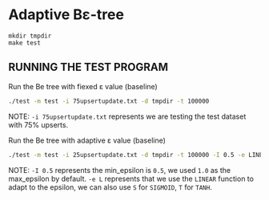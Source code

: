 # Adaptive Bε-tree

```
mkdir tmpdir
make test
```


## RUNNING THE TEST PROGRAM

Run the Be tree with fiexed ε value (baseline)

```bash
./test -m test -i 75upsertupdate.txt -d tmpdir -t 100000
```

NOTE: `-i 75upsertupdate.txt` represents we are testing the test dataset with 75% upserts.

Run the Be tree with adaptive ε value (baseline)

```bash
./test -m test -i 25upsertupdate.txt -d tmpdir -t 100000 -I 0.5 -e LINEAR
```

NOTE: `-I 0.5` represents the min_epsilon is `0.5`, we used `1.0` as the max_epsilon by default. `-e L` represents that we use the `LINEAR` function to adapt to the epsilon, we can also use `S` for `SIGMOID`, `T` for `TANH`.

